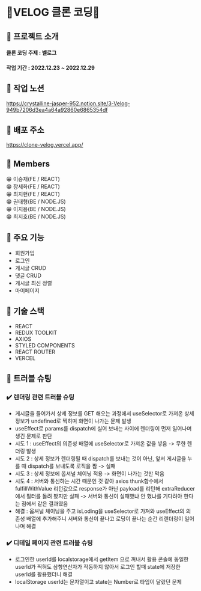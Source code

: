 # 🔅VELOG 클론 코딩🔅

## 🔆 프로젝트 소개 
#### 클론 코딩 주제 : 벨로그
#### 작업 기간 : 2022.12.23 ~ 2022.12.29
## 🔆 작업 노션 
https://crystalline-jasper-952.notion.site/3-Velog-949b7206d3ea4a64a92860e6865354df
## 🔆 배포 주소
https://clone-velog.vercel.app/
## 🔆 Members
😁 이승재(FE / REACT) <br/>
😁 장세화(FE / REACT) <br/>
😁 최지현(FE / REACT) <br/>
😁 권태형(BE / NODE.JS) <br/>
😁 이지용(BE / NODE.JS) <br/>
😁 최지호(BE / NODE.JS) <br/>

## 🔆 주요 기능 
- 회원가입
- 로그인
- 게시글 CRUD
- 댓글 CRUD
- 게시글 최신 정렬
- 마이페이지

## 🔆 기술 스택
- REACT
- REDUX TOOLKIT
- AXIOS
- STYLED COMPONENTS
- REACT ROUTER
- VERCEL

## 🔆 트러블 슈팅 
### ✔️ 렌더링 관련 트러블 슈팅  
- 게시글을 들어가서 상세 정보를 GET 해오는 과정에서 useSelector로 가져온 상세 정보가 undefined로 찍히며 화면이 나가는 문제 발생
- useEffect로 params를 dispatch에 실어 보내는 사이에 렌더링이 먼저 일어나며 생긴 문제로 판단
- 시도 1 : useEffect의 의존성 배열에 useSelector로 가져온 값을 넣음 -> 무한 렌더링 발생
- 시도 2 : 상세 정보가 렌더링될 때 dispatch를 보내는 것이 아닌, 앞서 게시글을 누를 때 dispatch를 보내도록 로직을 짬 -> 실패
- 시도 3 : 상세 정보에 옵셔널 체이닝 적용 -> 화면이 나가는 것만 막음
- 시도 4 : 서버와 통신하는 시간 때문인 것 같아 axios thunk함수에서 fulfillWithValue 리턴값으로 response가 아닌 payload를 리턴해 extraReducer에서 필터를 돌려 봤지만 실패 -> 서버와 통신이 실패했냐 안 했냐를 기다려야 한다는 점에서 같은 결과였음
- 해결 : 옵셔널 체이닝을 주고 isLoding을 useSelector로 가져와 useEffect의 의존성 배열에 추가해주니 서버와 통신이 끝나고 로딩이 끝나는 순간 리렌더링이 일어나며 해결
### ✔️ 디테일 페이지 관련 트러블 슈팅 
- 로그인한 userId를 localstorage에서 getItem 으로 꺼내서 활용 콘솔에 동일한 userId가 찍혀도 삼항연산자가 작동하지 않아서 로그인 할때 state에 저장한 userId를 활용했더니 해결
- localStorage userId는 문자열이고 state는 Number로 타입이 달랐던 문제
